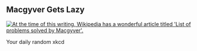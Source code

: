 ## Macgyver Gets Lazy
[![At the time of this writing, Wikipedia has a wonderful article titled 'List of problems solved by Macgyver'.](https://imgs.xkcd.com/comics/macgyver_gets_lazy.png)](https://xkcd.com/444/ "At the time of this writing, Wikipedia has a wonderful article titled 'List of problems solved by Macgyver'.")

Your daily random xkcd

